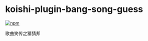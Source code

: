 # koishi-plugin-bang-song-guess

[![npm](https://img.shields.io/npm/v/@starfreedomx/koishi-plugin-bang-song-guess?style=flat-square)](https://www.npmjs.com/package/@starfreedomx/koishi-plugin-bang-song-guess)

歌曲笑传之猜猜邦
